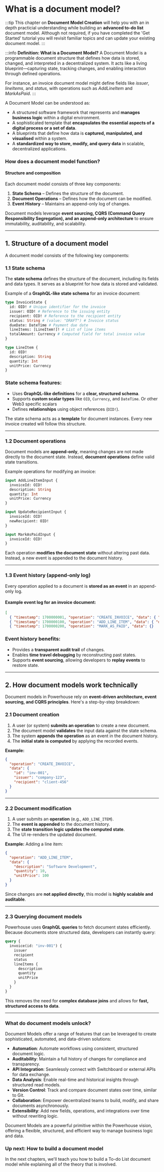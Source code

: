 # What is a document model?

:::tip
This chapter on **Document Model Creation** will help you with an in depth practicial understanding while building an **advanced to-do list** document model.
Although not required, if you have completed the 'Get Started' tutorial you will revisit familiar topics and can update your existing document model.
:::

:::info **Definition: What is a Document Model?**
A Document Model is a programmable document structure that defines how data is stored, changed, and interpreted in a decentralized system. It acts like a living blueprint—capturing state, tracking changes, and enabling interaction through defined operations.

For instance, an invoice document model might define fields like _issuer_, _lineItems_, and _status_, with operations such as _AddLineItem_ and _MarkAsPaid_.
:::

A Document Model can be understood as:

- A structured software framework that represents and **manages business logic** within a digital environment.
- A sophisticated template that **encapsulates the essential aspects of a digital process or a set of data**.
- A blueprints that define how data is **captured, manipulated, and visualised** within a system.
- A **standardized way to store, modify, and query data** in scalable, decentralized applications.

### **How does a document model function?**

#### **Structure and composition**

Each document model consists of three key components:

1. **State Schema** – Defines the structure of the document.
2. **Document Operations** – Defines how the document can be modified.
3. **Event History** – Maintains an append-only log of changes.

Document models leverage **event sourcing, CQRS (Command Query Responsibility Segregation), and an append-only architecture** to ensure immutability, auditability, and scalability.

---

## **1. Structure of a document model**

A document model consists of the following key components:

### **1.1 State schema**

The **state schema** defines the structure of the document, including its fields and data types. It serves as a blueprint for how data is stored and validated.

Example of a **GraphQL-like state schema** for an invoice document:

```graphql
type InvoiceState {
  id: OID! # Unique identifier for the invoice
  issuer: OID! # Reference to the issuing entity
  recipient: OID! # Reference to the recipient entity
  status: String # (value: "DRAFT") # Invoice status
  dueDate: DateTime # Payment due date
  lineItems: [LineItem!]! # List of line items
  totalAmount: Currency # Computed field for total invoice value
}

type LineItem {
  id: OID!
  description: String
  quantity: Int
  unitPrice: Currency
}
```

### **State schema features:**

- Uses **GraphQL-like definitions** for a **clear, structured schema**.
- Supports **custom scalar types** like `OID`, `Currency`, and `DateTime`. Or other Web3 specific scalars
- Defines **relationships** using object references (`OID!`).

The state schema acts as a **template** for document instances. Every new invoice created will follow this structure.

---

### **1.2 Document operations**

Document models are **append-only**, meaning changes are not made directly to the document state. Instead, **document operations** define valid state transitions.

Example operations for modifying an invoice:

```graphql
input AddLineItemInput {
  invoiceId: OID!
  description: String
  quantity: Int
  unitPrice: Currency
}

input UpdateRecipientInput {
  invoiceId: OID!
  newRecipient: OID!
}

input MarkAsPaidInput {
  invoiceId: OID!
}
```

Each operation **modifies the document state** without altering past data.  
Instead, a new event is appended to the document history.

---

### **1.3 Event history (append-only log)**

Every operation applied to a document is **stored as an event** in an append-only log.

#### **Example event log for an invoice document:**

```json
[
  { "timestamp": 1700000001, "operation": "CREATE_INVOICE", "data": { "id": "inv-001", "issuer": "company-123", "recipient": "client-456" } },
  { "timestamp": 1700000100, "operation": "ADD_LINE_ITEM", "data": { "description": "Software Development", "quantity": 10, "unitPrice": 100 } },
  { "timestamp": 1700000200, "operation": "MARK_AS_PAID", "data": {}
```

### **Event history benefits:**

- Provides a **transparent audit trail** of changes.
- Enables **time travel debugging** by reconstructing past states.
- Supports **event sourcing**, allowing developers to **replay events** to restore state.

---

## **2. How document models work technically**

Document models in Powerhouse rely on **event-driven architecture, event sourcing, and CQRS principles**. Here's a step-by-step breakdown:

### **2.1 Document creation**

1. A user (or system) **submits an operation** to create a new document.
2. The document model **validates** the input data against the state schema.
3. The system **appends the operation** as an event in the document history.
4. The **initial state is computed** by applying the recorded events.

**Example:**

```json
{
  "operation": "CREATE_INVOICE",
  "data": {
    "id": "inv-001",
    "issuer": "company-123",
    "recipient": "client-456"
  }
}
```

---

### **2.2 Document modification**

1. A user submits an **operation** (e.g., `ADD_LINE_ITEM`).
2. The **event is appended** to the document history.
3. The **state transition logic updates the computed state**.
4. The UI re-renders the updated document.

**Example:**
Adding a line item:

```json
{
  "operation": "ADD_LINE_ITEM",
  "data": {
    "description": "Software Development",
    "quantity": 10,
    "unitPrice": 100
  }
}
```

Since changes are **not applied directly**, this model is **highly scalable and auditable**.

---

### **2.3 Querying document models**

Powerhouse uses **GraphQL queries** to fetch document states efficiently. Because documents store structured data, developers can instantly query:

```graphql
query {
  invoice(id: "inv-001") {
    issuer
    recipient
    status
    lineItems {
      description
      quantity
      unitPrice
    }
  }
}
```

This removes the need for **complex database joins** and allows for **fast, structured access to data**.

---

### **What do document models unlock?**

Document Models offer a range of features that can be leveraged to create sophisticated, automated, and data-driven solutions:

- **Automation**: Automate workflows using consistent, structured document logic.
- **Auditability**: Maintain a full history of changes for compliance and transparency.
- **API Integration**: Seamlessly connect with Switchboard or external APIs for data exchange.
- **Data Analysis**: Enable real-time and historical insights through structured read models.
- **Version Control**: Track and compare document states over time, similar to Git.
- **Collaboration**: Empower decentralized teams to build, modify, and share documents asynchronously.
- **Extensibility**: Add new fields, operations, and integrations over time without rewriting logic.

Document Models are a powerful primitive within the Powerhouse vision, offering a flexible, structured, and efficient way to manage business logic and data.

### Up next: How to build a document model

In the next chapters, we'll teach you how to build a To-do List document model while explaining all of the theory that is involved.
